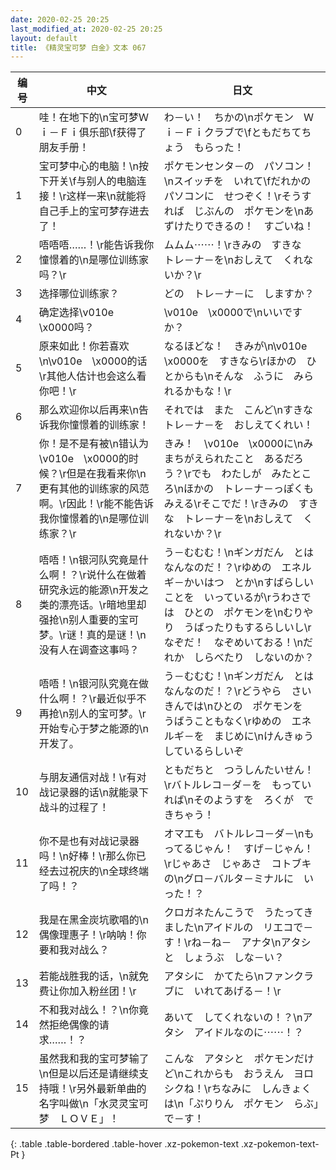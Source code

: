 ```yaml
---
date: 2020-02-25 20:25
last_modified_at: 2020-02-25 20:25
layout: default
title: 《精灵宝可梦 白金》文本 067
---
```

| 编号 | 中文 | 日文 |
| ---- | ---- | ---- |
| 0 | 哇！在地下的\n宝可梦Ｗｉ－Ｆｉ俱乐部\f获得了朋友手册！ | わ－い！　ちかの\nポケモン　Ｗｉ－Ｆｉクラブで\fともだちてちょう　もらった！ |
| 1 | 宝可梦中心的电脑！\n按下开关\f与别人的电脑连接！\r这样一来\n就能将自己手上的宝可梦存进去了！ | ポケモンセンタ－の　パソコン！\nスイッチを　いれて\fだれかの　パソコンに　せつぞく！\rそうすれば　じぶんの　ポケモンを\nあずけたりできるの！　すごいね！ |
| 2 | 唔唔唔……！\r能告诉我你憧憬着的\n是哪位训练家吗？\r | ムムム⋯⋯！\rきみの　すきな　トレ－ナ－を\nおしえて　くれないか？\r |
| 3 | 选择哪位训练家？ | どの　トレ－ナ－に　しますか？ |
| 4 | 确定选择\v010e　\x0000吗？ | \v010e　\x0000で\nいいですか？ |
| 5 | 原来如此！你若喜欢\n\v010e　\x0000的话\r其他人估计也会这么看你吧！\r | なるほどな！　きみが\n\v010e　\x0000を　すきなら\rほかの　ひとからも\nそんな　ふうに　みられるかもな！\r |
| 6 | 那么欢迎你以后再来\n告诉我你憧憬着的训练家！ | それでは　また　こんど\nすきな　トレ－ナ－を　おしえてくれい！ |
| 7 | 你！是不是有被\n错认为\v010e　\x0000的时候？\r但是在我看来你\n更有其他的训练家的风范啊。\r因此！\r能不能告诉我你憧憬着的\n是哪位训练家？\r | きみ！　\v010e　\x0000に\nみまちがえられたこと　あるだろう？\rでも　わたしが　みたところ\nほかの　トレ－ナ－っぽくも　みえる\rそこでだ！\rきみの　すきな　トレ－ナ－を\nおしえて　くれないか？\r |
| 8 | 唔唔！\n银河队究竟是什么啊！？\r说什么在做着研究永远的能源\n开发之类的漂亮话。\r暗地里却强抢\n别人重要的宝可梦。\r谜！真的是谜！\n没有人在调查这事吗？ | う－むむむ！\nギンガだん　とは　なんなのだ！？\rゆめの　エネルギ－かいはつ　とか\nすばらしいことを　いっているが\rうわさでは　ひとの　ポケモンを\nむりやり　うばったりもするらしいし\rなぞだ！　なぞめいておる！\nだれか　しらべたり　しないのか？ |
| 9 | 唔唔！\n银河队究竟在做什么啊！？\r最近似乎不再抢\n别人的宝可梦。\r开始专心于梦之能源的\n开发了。 | う－むむむ！\nギンガだん　とは　なんなのだ！？\rどうやら　さいきんでは\nひとの　ポケモンを　うばうこともなく\rゆめの　エネルギ－を　まじめに\nけんきゅう　しているらしいぞ |
| 10 | 与朋友通信对战！\r有对战记录器的话\n就能录下战斗的过程了！ | ともだちと　つうしんたいせん！\rバトルレコ－ダ－を　もっていれば\nそのようすを　ろくが　できちゃう！ |
| 11 | 你不是也有对战记录器吗！\n好棒！\r那么你已经去过祝庆的\n全球终端了吗！？ | オマエも　バトルレコ－ダ－\nもってるじゃん！　すげ－じゃん！\rじゃあさ　じゃあさ　コトブキの\nグロ－バルタ－ミナルに　いった！？ |
| 12 | 我是在黑金炭坑歌唱的\n偶像理惠子！\r呐呐！你要和我对战么？ | クロガネたんこうで　うたってきました\nアイドルの　リエコで－す！\rね－ね－　アナタ\nアタシと　しょうぶ　しな－い？ |
| 13 | 若能战胜我的话，\n就免费让你加入粉丝团！\r | アタシに　かてたら\nファンクラブに　いれてあげる－！\r |
| 14 | 不和我对战么！？\n你竟然拒绝偶像的请求……！？ | あいて　してくれないの！？\nアタシ　アイドルなのに⋯⋯！？ |
| 15 | 虽然我和我的宝可梦输了\n但是以后还是请继续支持哦！\r另外最新单曲的名字叫做\n「水灵灵宝可梦　ＬＯＶＥ」！ | こんな　アタシと　ポケモンだけど\nこれからも　おうえん　ヨロシクね！\rちなみに　しんきょくは\n「ぷりりん　ポケモン　らぶ」で－す！ |
{: .table .table-bordered .table-hover .xz-pokemon-text .xz-pokemon-text-Pt }